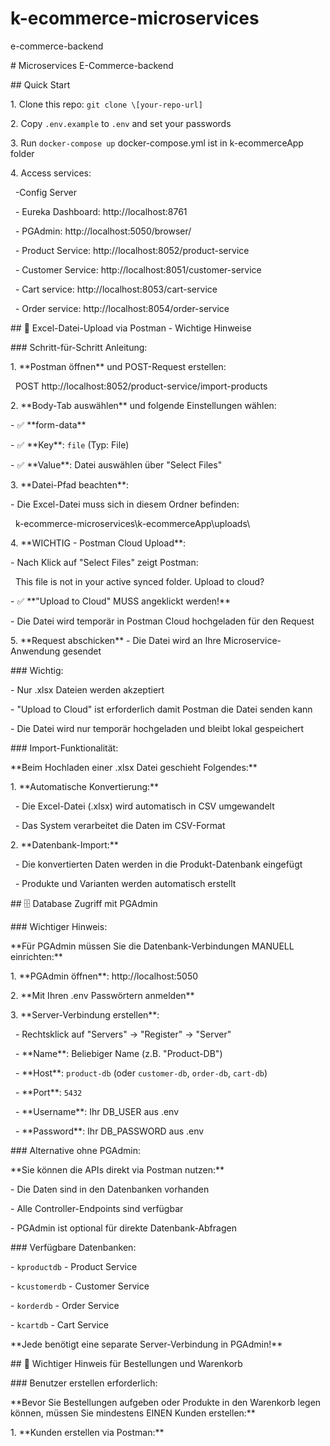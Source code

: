 # k-ecommerce-microservices

e-commerce-backend



\# Microservices E-Commerce-backend



\## Quick Start

1\. Clone this repo: `git clone \[your-repo-url]`

2\. Copy `.env.example` to `.env` and set your passwords

3\. Run `docker-compose up`  docker-compose.yml ist in k-ecommerceApp folder

4\. Access services:

&nbsp;  -Config Server

&nbsp;  - Eureka Dashboard: http://localhost:8761

&nbsp;  - PGAdmin:          http://localhost:5050/browser/

&nbsp;  - Product Service:  http://localhost:8052/product-service

&nbsp;  - Customer Service: http://localhost:8051/customer-service

&nbsp;  - Cart service:     http://localhost:8053/cart-service

&nbsp;  - Order service:    http://localhost:8054/order-service









\## 📁 Excel-Datei-Upload via Postman - Wichtige Hinweise



\### Schritt-für-Schritt Anleitung:



1\. \*\*Postman öffnen\*\* und POST-Request erstellen:

&nbsp;   POST http://localhost:8052/product-service/import-products



2\. \*\*Body-Tab auswählen\*\* und folgende Einstellungen wählen:

\- ✅ \*\*form-data\*\*

\- ✅ \*\*Key\*\*: `file` (Typ: File)

\- ✅ \*\*Value\*\*: Datei auswählen über "Select Files"



3\. \*\*Datei-Pfad beachten\*\*:

\- Die Excel-Datei muss sich in diesem Ordner befinden:

&nbsp; k-ecommerce-microservices\\k-ecommerceApp\\uploads\\



4\. \*\*WICHTIG - Postman Cloud Upload\*\*:

\- Nach Klick auf "Select Files" zeigt Postman:

&nbsp; This file is not in your active synced folder. Upload to cloud?

\- ✅ \*\*"Upload to Cloud" MUSS angeklickt werden!\*\*

\- Die Datei wird temporär in Postman Cloud hochgeladen für den Request



5\. \*\*Request abschicken\*\* - Die Datei wird an Ihre Microservice-Anwendung gesendet



\### Wichtig:

\- Nur .xlsx Dateien werden akzeptiert

\- "Upload to Cloud" ist erforderlich damit Postman die Datei senden kann

\- Die Datei wird nur temporär hochgeladen und bleibt lokal gespeichert











\### Import-Funktionalität:



\*\*Beim Hochladen einer .xlsx Datei geschieht Folgendes:\*\*



1\. \*\*Automatische Konvertierung:\*\*

&nbsp;  - Die Excel-Datei (.xlsx) wird automatisch in CSV umgewandelt

&nbsp;  - Das System verarbeitet die Daten im CSV-Format



2\. \*\*Datenbank-Import:\*\*

&nbsp;  - Die konvertierten Daten werden in die Produkt-Datenbank eingefügt

&nbsp;  - Produkte und Varianten werden automatisch erstellt











\## 🗄️ Database Zugriff mit PGAdmin



\### Wichtiger Hinweis:



\*\*Für PGAdmin müssen Sie die Datenbank-Verbindungen MANUELL einrichten:\*\*



1\. \*\*PGAdmin öffnen\*\*: http://localhost:5050

2\. \*\*Mit Ihren .env Passwörtern anmelden\*\*

3\. \*\*Server-Verbindung erstellen\*\*:

&nbsp;  - Rechtsklick auf "Servers" → "Register" → "Server"

&nbsp;  - \*\*Name\*\*: Beliebiger Name (z.B. "Product-DB")

&nbsp;  - \*\*Host\*\*: `product-db` (oder `customer-db`, `order-db`, `cart-db`)

&nbsp;  - \*\*Port\*\*: `5432`

&nbsp;  - \*\*Username\*\*: Ihr DB\_USER aus .env

&nbsp;  - \*\*Password\*\*: Ihr DB\_PASSWORD aus .env



\### Alternative ohne PGAdmin:



\*\*Sie können die APIs direkt via Postman nutzen:\*\*

\- Die Daten sind in den Datenbanken vorhanden

\- Alle Controller-Endpoints sind verfügbar

\- PGAdmin ist optional für direkte Datenbank-Abfragen



\### Verfügbare Datenbanken:

\- `kproductdb` - Product Service

\- `kcustomerdb` - Customer Service  

\- `korderdb` - Order Service

\- `kcartdb` - Cart Service



\*\*Jede benötigt eine separate Server-Verbindung in PGAdmin!\*\*








\## 👤 Wichtiger Hinweis für Bestellungen und Warenkorb



\### Benutzer erstellen erforderlich:



\*\*Bevor Sie Bestellungen aufgeben oder Produkte in den Warenkorb legen können, müssen Sie mindestens EINEN Kunden erstellen:\*\*



1\. \*\*Kunden erstellen via Postman:\*\*






